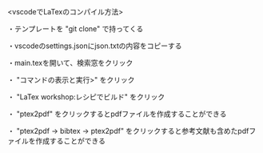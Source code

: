 <vscodeでLaTexのコンパイル方法>

・テンプレートを "git clone" で持ってくる
  
・vscodeのsettings.jsonにjson.txtの内容をコピーする
  
・main.texを開いて、検索窓をクリック
 
・ "コマンドの表示と実行>" をクリック
 
・ "LaTex workshop:レシピでビルド" をクリック
 
・ "ptex2pdf" をクリックするとpdfファイルを作成することができる
 
・ "ptex2pdf -> bibtex -> ptex2pdf" をクリックすると参考文献も含めたpdfファイルを作成することができる
 
